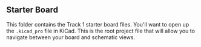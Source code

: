 ## Starter Board

This folder contains the Track 1 starter board files. You'll want to open up the `.kicad_pro` file in KiCad. This is the root project file that will allow you to navigate between your board and schematic views.


